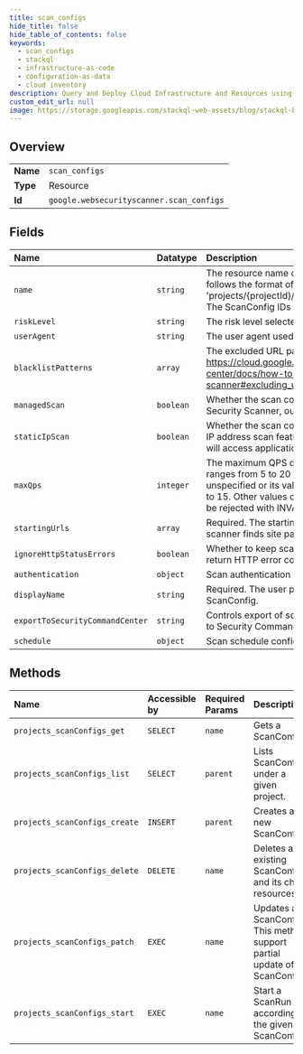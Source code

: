 ```yaml
---
title: scan_configs
hide_title: false
hide_table_of_contents: false
keywords:
  - scan_configs
  - stackql
  - infrastructure-as-code
  - configuration-as-data
  - cloud inventory
description: Query and Deploy Cloud Infrastructure and Resources using SQL
custom_edit_url: null
image: https://storage.googleapis.com/stackql-web-assets/blog/stackql-blog-post-featured-image.png
---
```

  
    

## Overview
<table><tbody>
<tr><td><b>Name</b></td><td><code>scan_configs</code></td></tr>
<tr><td><b>Type</b></td><td>Resource</td></tr>
<tr><td><b>Id</b></td><td><code>google.websecurityscanner.scan_configs</code></td></tr>
</tbody></table>

## Fields
| Name | Datatype | Description |
|:-----|:---------|:------------|
| `name` | `string` | The resource name of the ScanConfig. The name follows the format of 'projects/{projectId}/scanConfigs/{scanConfigId}'. The ScanConfig IDs are generated by the system. |
| `riskLevel` | `string` | The risk level selected for the scan |
| `userAgent` | `string` | The user agent used during scanning. |
| `blacklistPatterns` | `array` | The excluded URL patterns as described in https://cloud.google.com/security-command-center/docs/how-to-use-web-security-scanner#excluding_urls |
| `managedScan` | `boolean` | Whether the scan config is managed by Web Security Scanner, output only. |
| `staticIpScan` | `boolean` | Whether the scan configuration has enabled static IP address scan feature. If enabled, the scanner will access applications from static IP addresses. |
| `maxQps` | `integer` | The maximum QPS during scanning. A valid value ranges from 5 to 20 inclusively. If the field is unspecified or its value is set 0, server will default to 15. Other values outside of [5, 20] range will be rejected with INVALID_ARGUMENT error. |
| `startingUrls` | `array` | Required. The starting URLs from which the scanner finds site pages. |
| `ignoreHttpStatusErrors` | `boolean` | Whether to keep scanning even if most requests return HTTP error codes. |
| `authentication` | `object` | Scan authentication configuration. |
| `displayName` | `string` | Required. The user provided display name of the ScanConfig. |
| `exportToSecurityCommandCenter` | `string` | Controls export of scan configurations and results to Security Command Center. |
| `schedule` | `object` | Scan schedule configuration. |
## Methods
| Name | Accessible by | Required Params | Description |
|:-----|:--------------|:----------------|:------------|
| `projects_scanConfigs_get` | `SELECT` | `name` | Gets a ScanConfig. |
| `projects_scanConfigs_list` | `SELECT` | `parent` | Lists ScanConfigs under a given project. |
| `projects_scanConfigs_create` | `INSERT` | `parent` | Creates a new ScanConfig. |
| `projects_scanConfigs_delete` | `DELETE` | `name` | Deletes an existing ScanConfig and its child resources. |
| `projects_scanConfigs_patch` | `EXEC` | `name` | Updates a ScanConfig. This method support partial update of a ScanConfig. |
| `projects_scanConfigs_start` | `EXEC` | `name` | Start a ScanRun according to the given ScanConfig. |
